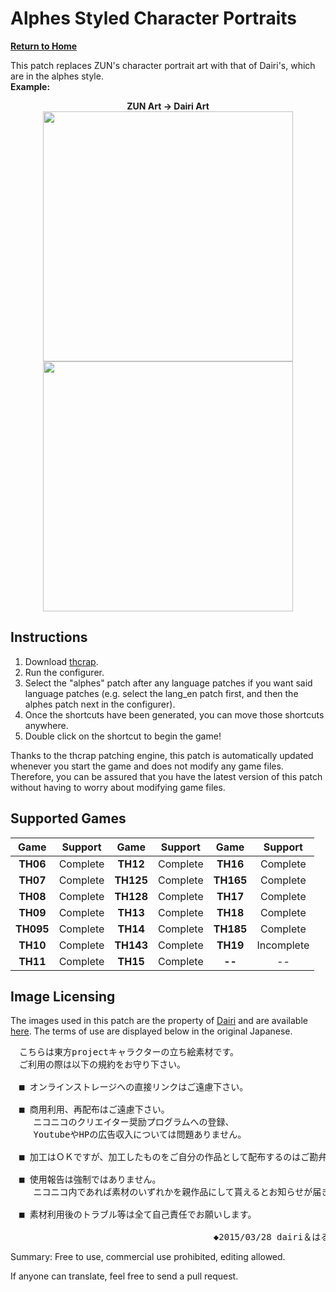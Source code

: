 # Alphes Styled Character Portraits

**[Return to Home](https://github.com/DTM9025/DTM)**

This patch replaces ZUN's character portrait art with that of Dairi's, which are in the alphes style.  
**Example:**
<p align="center">
  <b>ZUN Art -> Dairi Art</b><br>
  <img src="http://en.touhouwiki.net/images/e/e7/Th06Reimu.png" height="400"><img src="http://i.imgur.com/m62xDMO.png" height="400">
</p>

## Instructions
1. Download [thcrap](https://thpatch.net/wiki/Touhou_Patch_Center:Download).
2. Run the configurer.
3. Select the "alphes" patch after any language patches if you want said language patches (e.g. select the lang_en patch first, and then the alphes patch next in the configurer).
4. Once the shortcuts have been generated, you can move those shortcuts anywhere.
5. Double click on the shortcut to begin the game!

Thanks to the thcrap patching engine, this patch is automatically updated whenever you start the game and does not modify any game files.  Therefore, you can be assured that you have the latest version of this patch without having to worry about modifying game files.

## Supported Games

| Game      | Support  | Game      | Support  | Game      | Support  |  
|:---------:|:--------:|:---------:|:--------:|:---------:|:--------:|  
| **TH06**  | Complete | **TH12**  | Complete | **TH16**  | Complete |  
| **TH07**  | Complete | **TH125** | Complete | **TH165** | Complete |  
| **TH08**  | Complete | **TH128** | Complete | **TH17**  | Complete |  
| **TH09**  | Complete | **TH13**  | Complete | **TH18**  | Complete |  
| **TH095** | Complete | **TH14**  | Complete | **TH185** | Complete |  
| **TH10**  | Complete | **TH143** | Complete | **TH19**  | Incomplete |  
| **TH11**  | Complete | **TH15**  | Complete | **--** | -- |  

## Image Licensing
The images used in this patch are the property of [Dairi](http://www.pixiv.net/member.php?id=4920496) and are available [here](https://goo.gl/4KDHgg).  The terms of use are displayed below in the original Japanese.

<pre>
　こちらは東方projectキャラクターの立ち絵素材です。
　ご利用の際は以下の規約をお守り下さい。

　■ オンラインストレージへの直接リンクはご遠慮下さい。

　■ 商用利用、再配布はご遠慮下さい。
　　 ニコニコのクリエイター奨励プログラムへの登録、
　　 YoutubeやHPの広告収入については問題ありません。

　■ 加工はＯＫですが、加工したものをご自分の作品として配布するのはご勘弁下さい。

　■ 使用報告は強制ではありません。
　　 ニコニコ内であれば素材のいずれかを親作品にして貰えるとお知らせが届きますので、知らせて貰えると喜びます。

　■ 素材利用後のトラブル等は全て自己責任でお願いします。

　　　　　　　　　　　　　　　　　　　　　　  ◆2015/03/28 dairi＆はるか
</pre>

Summary: Free to use, commercial use prohibited, editing allowed.  

If anyone can translate, feel free to send a pull request.
